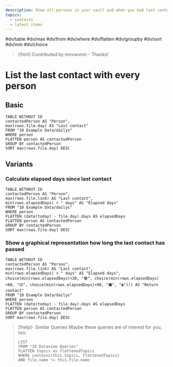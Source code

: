 ```yaml
---
description: Show all persons in your vault and when you had last contact with them 
topics:
  - contacts
  - latest items
---
```

#dv/table #dv/max #dv/from #dv/where #dv/flatten #dv/groupby #dv/sort #dv/min #dv/choice 


> [!hint] Contributed by mnvwvnm - Thanks!

# List the last contact with every person

## Basic 

```dataview
TABLE WITHOUT ID
contactedPerson AS "Person",
max(rows.file.day) AS "Last contact"
FROM "10 Example Data/dailys"
WHERE person
FLATTEN person AS contactedPerson
GROUP BY contactedPerson
SORT max(rows.file.day) DESC
```

## Variants

### Calculate elapsed days since last contact

```dataview
TABLE WITHOUT ID
contactedPerson AS "Person",
max(rows.file.link) AS "Last contact",
min(rows.elapsedDays) + " days" AS "Elapsed days"
FROM "10 Example Data/dailys"
WHERE person
FLATTEN (date(today) - file.day).days AS elapsedDays
FLATTEN person AS contactedPerson
GROUP BY contactedPerson
SORT max(rows.file.day) DESC
```

### Show a graphical representation how long the last contact has passed

```dataview
TABLE WITHOUT ID
contactedPerson AS "Person",
max(rows.file.link) AS "Last contact",
min(rows.elapsedDays) + " days" AS "Elapsed days",
choice(min(rows.elapsedDays)<30, "🟢", choice(min(rows.elapsedDays)<60, "🟡", choice(min(rows.elapsedDays)<90, "🟠", "☎️"))) AS "Return contact"
FROM "10 Example Data/dailys"
WHERE person
FLATTEN (date(today) - file.day).days AS elapsedDays
FLATTEN person AS contactedPerson
GROUP BY contactedPerson
SORT max(rows.file.day) DESC
```

> [!help]- Similar Queries
> Maybe these queries are of interest for you, too:
> ```dataview
> LIST
> FROM "20 Dataview Queries"
> FLATTEN topics as flattenedTopics
> WHERE contains(this.topics, flattenedTopics)
> AND file.name != this.file.name
> ```